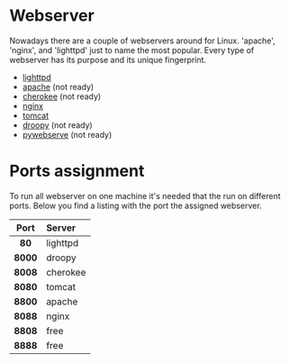 # Webserver
Nowadays there are a couple of webservers around for Linux. 'apache', 'nginx',
and 'lighttpd' just to name the most popular. Every type of webserver has its
purpose and its unique fingerprint.

* [lighttpd](http://www.lighttpd.net/)
* [apache](http://httpd.apache.org/) (not ready)
* [cherokee](http://cherokee-project.com/) (not ready)
* [nginx](http://nginx.org/)
* [tomcat](http://tomcat.apache.org/index.html)
* [droopy](http://gitorious.org/droopy) (not ready)
* [pywebserve](http://gitorious.org/pywebserve) (not ready)

# Ports assignment
To run all webserver on one machine it's needed that the run on different ports.
Below you find a listing with the port the assigned webserver.

| Port     | Server                   |
|:--------:|:-------------------------|
| **80**   | lighttpd |
| **8000** | droopy |
| **8008** | cherokee |
| **8080** | tomcat |
| **8800** | apache |
| **8088** | nginx |
| **8808** | free |
| **8888** | free |


